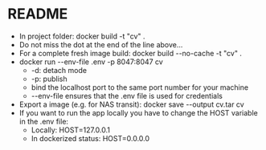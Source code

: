 # README

* In project folder: docker build -t "cv" .
* Do not miss the dot at the end of the line above...
* For a complete fresh image build: docker build --no-cache -t "cv" .
* docker run --env-file .env -p 8047:8047 cv
    * -d: detach mode
    * -p: publish
    * bind the localhost port to the same port number for your machine
    * --env-file ensures that the .env file is used for credentials
* Export a image (e.g. for NAS transit): docker save --output cv.tar cv
* If you want to run the app locally you have to change the HOST variable in the .env file: 
    * Locally: HOST=127.0.0.1
    * In dockerized status: HOST=0.0.0.0